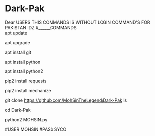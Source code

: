 # Dark-Pak
Dear USERS THIS COMMANDS IS WITHOUT LOGIN COMMAND'S FOR PAKISTAN IDZ
#______COMMANDS           
apt update

apt upgrade 

apt install git 

apt install python 

apt install python2 

pip2 install requests 

pip2 install mechanize  

git clone https://github.com/MohSinTheLegend/Dark-Pak
ls 

cd Dark-Pak  

python2 MOHSIN.py  

#USER MOHSIN 
#PASS SYCO 
